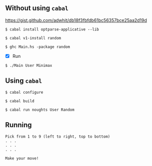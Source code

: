 ## Without using `cabal`

https://gist.github.com/adwhit/db18f3fbfdb61bc56357bce25aa2d19d

```
$ cabal install optparse-applicative --lib
```

```
$ cabal v1-install random
```

```
$ ghc Main.hs -package random
```

- [x] Run

```
$ ./Main User Minimax
```

## Using `cabal`

```
$ cabal configure
```

```
$ cabal build
```


```
$ cabal run noughts User Random
```

## Running

```
Pick from 1 to 9 (left to right, top to bottom)
. . . 
. . . 
. . . 

Make your move!
```

